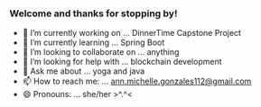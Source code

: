 ### Welcome and thanks for stopping by!

- 🔭 I’m currently working on ... DinnerTime Capstone Project
- 🌱 I’m currently learning ... Spring Boot
- 👯 I’m looking to collaborate on ... anything
- 🤔 I’m looking for help with ... blockchain development
- 💬 Ask me about ... yoga and java
- 📫 How to reach me: ... ann.michelle.gonzales112@gmail.com
- 😄 Pronouns: ... she/her >^.^<
